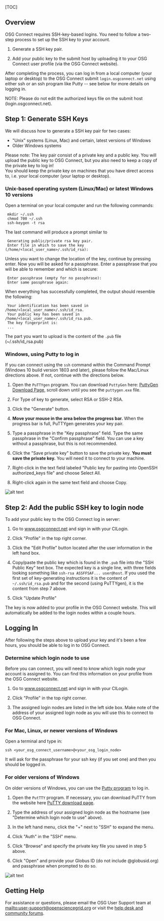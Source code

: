 [title]: - "Generate SSH Keys and Activate Your OSG Login"

[TOC]

## Overview

OSG Connect requires SSH-key-based logins. You need to follow 
a two-step process to set up the SSH key to your account. 

1. Generate a SSH key pair.  

2. Add your public key to the submit host by uploading it to 
your OSG Connect user profile (via the OSG Connect website).

After completing the process, you can log in from a local computer 
(your laptop or desktop) to the OSG Connect submit `login.osgconnect.net` 
using either ssh or an ssh program like Putty -- see below for 
more details on logging in. 

NOTE: Please do not edit the authorized keys file on the submit host (login.osgconnect.net).

## Step 1: Generate SSH Keys

We will discuss how to generate a SSH key pair for two cases: 

* "Unix" systems (Linux, Mac) and certain, latest versions of Windows
* Older Windows systems

Please note: The key pair consist of a private key and a public key. You will upload the 
public key to OSG Connect, but you also need to keep a copy of the private key to log in!  
You should keep the private key on machines that you have 
direct access to, i.e. your local computer (your laptop or desktop).

### Unix-based operating system (Linux/Mac) or latest Windows 10 versions

Open a terminal on your local computer and run the following commands: 

     mkdir ~/.ssh
     chmod 700 ~/.ssh
     ssh-keygen -t rsa

The last command will produce a prompt similar to

     Generating public/private rsa key pair.
     Enter file in which to save the key (/home/<local_user_name>/.ssh/id_rsa):

Unless you want to change the location of the key, continue by pressing enter.
Now you will be asked for a passphrase. Enter a passphrase that you will be 
able to remember and which is secure:

     Enter passphrase (empty for no passphrase):
     Enter same passphrase again:

When everything has successfully completed, the output should resemble the
following: 

     Your identification has been saved in /home/<local_user_name>/.ssh/id_rsa.
     Your public key has been saved in /home/<local_user_name>/.ssh/id_rsa.pub.
     The key fingerprint is:
     ...

The part you want to upload is the content of the `.pub` file (~/.ssh/id_rsa.pub)

### Windows, using Putty to log in

If you can connect using the `ssh` command within the Command Prompt (Windows 10 build version 1803 and later), please follow the Mac/Linux directions above. If not, 
continue with the directions below. 

1. Open the `PuTTYgen` program.  You can download `PuttyGen` 
here: [PuttyGen Download Page](https://www.chiark.greenend.org.uk/~sgtatham/putty/latest.html), 
scroll down until you see the `puttygen.exe` file. 

2. For Type of key to generate, select RSA or SSH-2 RSA. 

2. Click the "Generate" button.

3. **Move your mouse in the area below the progress bar.**
When the progress bar is full, PuTTYgen generates your key pair.

4. Type a passphrase in the "Key passphrase" field. Type the same passphrase in the "Confirm passphrase" field. You 
can use a key without a passphrase, but this is not recommended.

5. Click the "Save private key" button to save the private key. **You must save the private key.** You will need it to connect to your machine.

6. Right-click in the text field labeled "Public key for pasting into OpenSSH authorized_keys file" and choose Select All.

7. Right-click again in the same text field and choose Copy.

![alt text](https://raw.githubusercontent.com/OSGConnect/connectbook/master/images/puttygen_ssh_key.png "PuttyGen Window")

## Step 2: Add the public SSH key to login node

To add your public key to the OSG Connect log in server: 

1. Go to www.osgconnect.net and sign in with your CILogin. 

2. Click "Profile" in the top right corner.

3. Click the "Edit Profile" button located after the user information in the left hand box.

4. Copy/paste the public key which is found in the `.pub` file into the "SSH Public Key" text box. 
The expected key is a single line, with three fields looking something like 
`ssh-rsa ASSFFSAF... user@host`. If you used the first set of key-generating 
instructions it is the content of `~/.ssh/id_rsa.pub` and for the second (using 
PuTTYgen), it is the content from step 7 above.

6. Click "Update Profile"

The key is now added to your profile in the OSG Connect website. This will automatically
be added to the login nodes within a couple hours.

## Logging In

After following the steps above to upload your key and it's been a few hours, you should 
be able to log in to OSG Connect. 

### Determine which login node to use

Before you can connect, you will need to know which login node your account is assigned to. You can find 
this information on your profile from the OSG Connect website.

1. Go to www.osgconnect.net and sign in with your CILogin. 

2. Click "Profile" in the top right corner.

3. The assigned login nodes are listed in the left side box. Make note of the address of 
your assigned login node as you will use this to connect to OSG Connect.

### For Mac, Linux, or newer versions of Windows

Open a terminal and type in: 

    ssh <your_osg_connect_username>@<your_osg_login_node>

It will ask for the passphrase for your ssh key (if you set one) and then you 
should be logged in. 

### For older versions of Windows

On older versions of Windows, you can use the [Putty program](https://www.chiark.greenend.org.uk/~sgtatham/putty/latest.html) to log in. 

1. Open the `PutTTY` program. If necessary, you can download PuTTY from the website here [PuTTY download page](https://www.chiark.greenend.org.uk/~sgtatham/putty/latest.html).

2. Type the address of your assigned login node as the hostname (see "Determine which login node to use" above).

3. In the left hand menu, click the "+" next to "SSH" to expand the menu.

4. Click "Auth" in the "SSH" menu.

5. Click "Browse" and specify the private key file you saved in step 5 above.

6. Click "Open" and provide your Globus ID (do not include @globusid.org) and passphrase when prompted to do so.

![alt text](https://raw.githubusercontent.com/OSGConnect/connectbook/master/images/putty_ssh.png "PuPTTYen SSH Window")


## Getting Help 

For assistance or questions, please email the OSG User Support team  at <mailto:user-support@opensciencegrid.org> or visit the [help desk and community forums](http://support.opensciencegrid.org).

